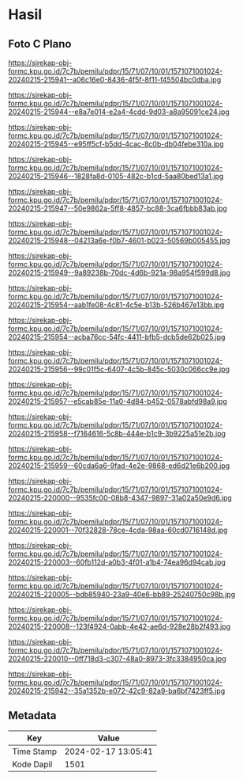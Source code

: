 # Hasil

## Foto C Plano

https://sirekap-obj-formc.kpu.go.id/7c7b/pemilu/pdpr/15/71/07/10/01/1571071001024-20240215-215941--a06c16e0-8436-4f5f-8f11-f45504bc0dba.jpg

https://sirekap-obj-formc.kpu.go.id/7c7b/pemilu/pdpr/15/71/07/10/01/1571071001024-20240215-215944--e8a7e014-e2a4-4cdd-9d03-a8a95091ce24.jpg

https://sirekap-obj-formc.kpu.go.id/7c7b/pemilu/pdpr/15/71/07/10/01/1571071001024-20240215-215945--e95ff5cf-b5dd-4cac-8c0b-db04febe310a.jpg

https://sirekap-obj-formc.kpu.go.id/7c7b/pemilu/pdpr/15/71/07/10/01/1571071001024-20240215-215946--1828fa8d-0105-482c-b1cd-5aa80bed13a1.jpg

https://sirekap-obj-formc.kpu.go.id/7c7b/pemilu/pdpr/15/71/07/10/01/1571071001024-20240215-215947--50e9862a-5ff8-4857-bc88-3ca6fbbb83ab.jpg

https://sirekap-obj-formc.kpu.go.id/7c7b/pemilu/pdpr/15/71/07/10/01/1571071001024-20240215-215948--04213a6e-f0b7-4601-b023-50569b005455.jpg

https://sirekap-obj-formc.kpu.go.id/7c7b/pemilu/pdpr/15/71/07/10/01/1571071001024-20240215-215949--9a89238b-70dc-4d6b-921a-98a954f599d8.jpg

https://sirekap-obj-formc.kpu.go.id/7c7b/pemilu/pdpr/15/71/07/10/01/1571071001024-20240215-215954--aab1fe08-4c81-4c5e-b13b-526b467e13bb.jpg

https://sirekap-obj-formc.kpu.go.id/7c7b/pemilu/pdpr/15/71/07/10/01/1571071001024-20240215-215954--acba76cc-54fc-4411-bfb5-dcb5de62b025.jpg

https://sirekap-obj-formc.kpu.go.id/7c7b/pemilu/pdpr/15/71/07/10/01/1571071001024-20240215-215956--99c01f5c-6407-4c5b-845c-5030c066cc9e.jpg

https://sirekap-obj-formc.kpu.go.id/7c7b/pemilu/pdpr/15/71/07/10/01/1571071001024-20240215-215957--e5cab85e-11a0-4d84-b452-0578abfd98a9.jpg

https://sirekap-obj-formc.kpu.go.id/7c7b/pemilu/pdpr/15/71/07/10/01/1571071001024-20240215-215958--f7164616-5c8b-444e-b1c9-3b9225a51e2b.jpg

https://sirekap-obj-formc.kpu.go.id/7c7b/pemilu/pdpr/15/71/07/10/01/1571071001024-20240215-215959--60cda6a6-9fad-4e2e-9868-ed6d21e6b200.jpg

https://sirekap-obj-formc.kpu.go.id/7c7b/pemilu/pdpr/15/71/07/10/01/1571071001024-20240215-220000--9535fc00-08b8-4347-9897-31a02a50e9d6.jpg

https://sirekap-obj-formc.kpu.go.id/7c7b/pemilu/pdpr/15/71/07/10/01/1571071001024-20240215-220001--70f32828-78ce-4cda-98aa-60cd0716148d.jpg

https://sirekap-obj-formc.kpu.go.id/7c7b/pemilu/pdpr/15/71/07/10/01/1571071001024-20240215-220003--60fb112d-a0b3-4f01-a1b4-74ea96d94cab.jpg

https://sirekap-obj-formc.kpu.go.id/7c7b/pemilu/pdpr/15/71/07/10/01/1571071001024-20240215-220005--bdb85940-23a9-40e6-bb89-25240750c98b.jpg

https://sirekap-obj-formc.kpu.go.id/7c7b/pemilu/pdpr/15/71/07/10/01/1571071001024-20240215-220008--123f4924-0abb-4e42-ae6d-928e28b2f493.jpg

https://sirekap-obj-formc.kpu.go.id/7c7b/pemilu/pdpr/15/71/07/10/01/1571071001024-20240215-220010--0ff718d3-c307-48a0-8973-3fc3384950ca.jpg

https://sirekap-obj-formc.kpu.go.id/7c7b/pemilu/pdpr/15/71/07/10/01/1571071001024-20240215-215942--35a1352b-e072-42c9-82a9-ba6bf7423ff5.jpg


## Metadata

| Key        | Value               |
| ---------- | ------------------- |
| Time Stamp | 2024-02-17 13:05:41 |
| Kode Dapil | 1501                |



